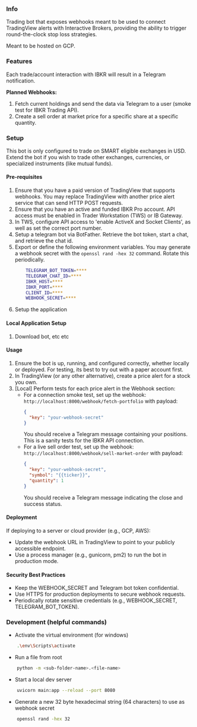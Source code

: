 ### Info

Trading bot that exposes webhooks meant to be used to connect TradingView alerts with Interactive Brokers, providing the ability to trigger round-the-clock stop loss strategies.

Meant to be hosted on GCP.

### Features

Each trade/account interaction with IBKR will result in a Telegram notification.

**Planned Webhooks:**

1. Fetch current holdings and send the data via Telegram to a user (smoke test for IBKR Trading API).
2. Create a sell order at market price for a specific share at a specific quantity.

### Setup

This bot is only configured to trade on SMART eligible exchanges in USD. Extend the bot if you wish to trade other exchanges, currencies, or specialized instruments (like mutual funds).

#### Pre-requisites

1. Ensure that you have a paid version of TradingView that supports webhooks. You may replace TradingView with another price alert service that can send HTTP POST requests.
2. Ensure that you have an active and funded IBKR Pro account. API access must be enabled in Trader Workstation (TWS) or IB Gateway.
3. In TWS, configure API access to 'enable ActiveX and Socket Clients', as well as set the correct port number.
4. Setup a telegram bot via BotFather. Retrieve the bot token, start a chat, and retrieve the chat id.
5. Export or define the following environment variables. You may generate a webhook secret with the `openssl rand -hex 32` command. Rotate this periodically.
   ```bash
       TELEGRAM_BOT_TOKEN=****
       TELEGRAM_CHAT_ID=****
       IBKR_HOST=****
       IBKR_PORT=****
       CLIENT_ID=****
       WEBHOOK_SECRET=****
   ```
6. Setup the application

#### Local Application Setup

1. Download bot, etc etc

#### Usage

1. Ensure the bot is up, running, and configured correctly, whether locally or deployed. For testing, its best to try out with a paper account first.
2. In TradingView (or any other alternative), create a price alert for a stock you own.
3. [Local] Perform tests for each price alert in the Webhook section:
   - For a connection smoke test, set up the webhook: `http://localhost:8000/webhook/fetch-portfolio` with payload:
     ```json
     {
       "key": "your-webhook-secret"
     }
     ```
     You should receive a Telegram message containing your positions. This is a sanity tests for the IBKR API connection.
   - For a live sell order test, set up the webhook: `http://localhost:8000/webhook/sell-market-order` with payload:
     ```json
     {
       "key": "your-webhook-secret",
       "symbol": "{{ticker}}",
       "quantity": 1
     }
     ```
     You should receive a Telegram message indicating the close and success status.

#### Deployment

If deploying to a server or cloud provider (e.g., GCP, AWS):

- Update the webhook URL in TradingView to point to your publicly accessible endpoint.
- Use a process manager (e.g., gunicorn, pm2) to run the bot in production mode.

#### Security Best Practices

- Keep the WEBHOOK_SECRET and Telegram bot token confidential.
- Use HTTPS for production deployments to secure webhook requests.
- Periodically rotate sensitive credentials (e.g., WEBHOOK_SECRET, TELEGRAM_BOT_TOKEN).

### Development (helpful commands)

- Activate the virtual environment (for windows)

```bash
    .\env\Scripts\activate
```

- Run a file from root

```bash
    python -m <sub-folder-name>.<file-name>
```

- Start a local dev server

```bash
    uvicorn main:app --reload --port 8080
```

- Generate a new 32 byte hexadecimal string (64 characters) to use as webhook secret

```bash
    openssl rand -hex 32
```
